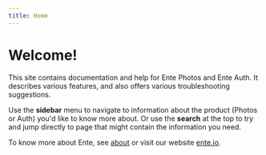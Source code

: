 ```yaml
---
title: Home
---
```


# Welcome!

This site contains documentation and help for Ente Photos and Ente Auth.
It describes various features, and also offers various troubleshooting
suggestions.

Use the **sidebar** menu to navigate to information about the product (Photos or
Auth) you'd like to know more about. Or use the **search** at the top to try and
jump directly to page that might contain the information you need.

To know more about Ente, see [about](/about/) or visit our website
[ente.io](https://ente.io).
